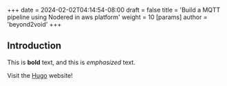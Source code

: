 +++
date = 2024-02-02T04:14:54-08:00
draft = false
title = 'Build a MQTT pipeline using Nodered in aws platform'
weight = 10
[params]
  author = 'beyond2void'
+++

## Introduction

This is **bold** text, and this is *emphasized* text.

Visit the [Hugo](https://gohugo.io) website!